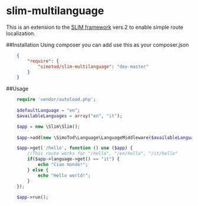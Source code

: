 # slim-multilanguage

This is an extension to the [SLIM framework](https://github.com/codeguy/Slim) vers.2 to enable simple route localization.

##Installation
Using composer you can add use this as your composer.json

```json
    {
        "require": {
            "simotod/slim-multilanguage": "dev-master"
        }
    }

```

##Usage
```php
    require 'vendor/autoload.php';
	
	$defaultLanguage = "en";
	$availableLanguages = array("en", "it");

    $app = new \Slim\Slim();	
	
	$app->add(new \SimoTod\Language\LanguageMiddleware($availableLanguages, $defaultLanguage));

	$app->get('/hello', function () use ($app) {
		//This route works for "/hello", "/en/hello", "/it/hello"
		if($app->language->get() == "it") {
			echo "Ciao mondo!";
		} else {
			echo "Hello world!";
		}
	});
	
	$app->run();
	
```
